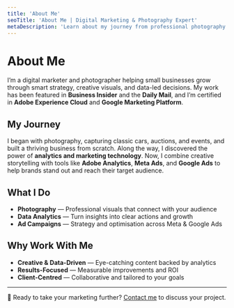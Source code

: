 ```yaml
---
title: 'About Me'
seoTitle: 'About Me | Digital Marketing & Photography Expert'
metaDescription: 'Learn about my journey from professional photography to data-driven digital marketing, with expertise in Adobe Experience Cloud and Google Marketing Platform.'
---
```


# About Me

I’m a digital marketer and photographer helping small businesses grow through smart strategy, creative visuals, and data-led decisions. My work has been featured in **Business Insider** and the **Daily Mail**, and I’m certified in **Adobe Experience Cloud** and **Google Marketing Platform**.

## My Journey

I began with photography, capturing classic cars, auctions, and events, and built a thriving business from scratch. Along the way, I discovered the power of **analytics and marketing technology**. Now, I combine creative storytelling with tools like **Adobe Analytics**, **Meta Ads**, and **Google Ads** to help brands stand out and reach their target audience.

## What I Do

- **Photography** — Professional visuals that connect with your audience  
- **Data Analytics** — Turn insights into clear actions and growth  
- **Ad Campaigns** — Strategy and optimisation across Meta & Google Ads  

## Why Work With Me

- **Creative & Data-Driven** — Eye-catching content backed by analytics  
- **Results-Focused** — Measurable improvements and ROI  
- **Client-Centred** — Collaborative and tailored to your goals  

---

💬 Ready to take your marketing further? [Contact me](/contact) to discuss your project.
